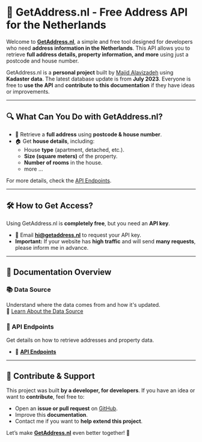 # 📌 GetAddress.nl - Free Address API for the Netherlands

Welcome to [**GetAddress.nl**](http://getaddress.nl), a simple and free tool designed for developers who need **address information in the Netherlands**. This API allows you to retrieve **full address details, property information, and more** using just a postcode and house number.

GetAddress.nl is a **personal project** built by [Majid Alavizadeh](https://github.com/majidalavizadeh) using **Kadaster data**. The latest database update is from **July 2023**. Everyone is free to **use the API** and **contribute to this documentation** if they have ideas or improvements.

---

## 🔍 What Can You Do with GetAddress.nl?

- 📍 Retrieve a **full address** using **postcode & house number**.
- 🏠 Get **house details**, including:
  - House **type** (apartment, detached, etc.).
  - **Size (square meters)** of the property.
  - **Number of rooms** in the house.
  - more ...

For more details, check the [API Endpoints](endpoints.md).

---

## 🛠 How to Get Access?

Using GetAddress.nl is **completely free**, but you need an **API key**.

- 📧 Email **hi@getaddress.nl** to request your API key.
- **Important:** If your website has **high traffic** and will send **many requests**, please inform me in advance.

---

## 📖 Documentation Overview

### 📚 Data Source

Understand where the data comes from and how it's updated.  
🔗 [Learn About the Data Source](source.md)

### 📡 API Endpoints

Get details on how to retrieve addresses and property data.

- 🔧 **[API Endpoints](endpoints.md)**

---

## 🤝 Contribute & Support

This project was built **by a developer, for developers**. If you have an idea or want to **contribute**, feel free to:

- Open an **issue or pull request** on [GitHub](https://github.com/majidalavizadeh/getaddress-api-doc).
- Improve this **documentation**.
- Contact me if you want to **help extend this project**.

Let’s make [**GetAddress.nl**](http://getaddress.nl) even better together! 🚀
